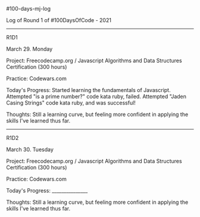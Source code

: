 #100-days-mj-log

Log of Round 1 of #100DaysOfCode - 2021
____________________________________________________

R1D1

March 29. Monday

Project: Freecodecamp.org / Javascript Algorithms and Data Structures Certification (300 hours)

Practice: Codewars.com 

Today's Progress: Started learning the fundamentals of Javascript. Attempted "is a prime number?" code kata ruby, failed. 
Attempted "Jaden Casing Strings" code kata ruby, and was successful!

Thoughts: Still a learning curve, but feeling more confident in applying the skills I've learned thus far.

----------------------------

R1D2

March 30. Tuesday

Project: Freecodecamp.org / Javascript Algorithms and Data Structures Certification (300 hours)

Practice: Codewars.com 

Today's Progress: _______________

Thoughts: Still a learning curve, but feeling more confident in applying the skills I've learned thus far.

